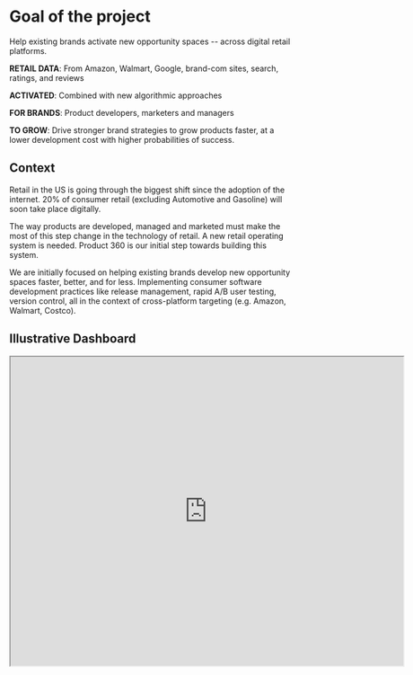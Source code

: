 # Goal of the project

Help existing brands activate new opportunity spaces -- across digital retail platforms. 

**RETAIL DATA**: From Amazon, Walmart, Google, brand-com sites, search, ratings, and reviews

**ACTIVATED**: Combined with new algorithmic approaches

**FOR BRANDS**: Product developers, marketers and managers 

**TO GROW**: Drive stronger brand strategies to grow products faster, at a lower development cost with higher probabilities of success.

## Context

Retail in the US is going through the biggest shift since the adoption of the internet. 20% of consumer retail (excluding Automotive and Gasoline) will soon take place digitally.

The way products are developed, managed and marketed must make the most of this step change in the technology of retail. A new retail operating system is needed. Product 360 is our initial step towards building this system.

We are initially focused on helping existing brands develop new opportunity spaces faster, better, and for less. Implementing consumer software development practices like release management, rapid A/B user testing, version control, all in the context of cross-platform targeting (e.g. Amazon, Walmart, Costco).

## Illustrative Dashboard
<Bleed full>
<iframe src="https://datastudio.google.com/embed/reporting/72de71b3-b997-4cbd-ad8f-d6232f6546f2/page/6zXD" 
     width="700"
     height="550"
     title="Sample dashboard"
   ></iframe>
</Bleed>
